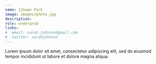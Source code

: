 ```yaml
---
name: Jihwan Park
image: images/photo.jpg
description: 
role: undergrad
links:
#  email: sarah.johnson@gmail.com
#  twitter: sarahjohnson
---
```


Lorem ipsum dolor sit amet, consectetur adipiscing elit, sed do eiusmod tempor incididunt ut labore et dolore magna aliqua.